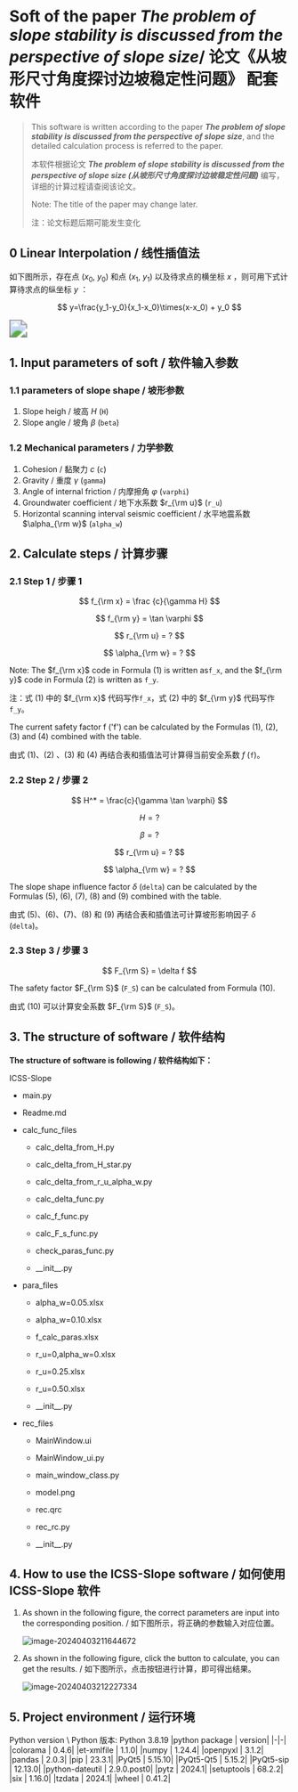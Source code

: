 # Soft of the paper *The problem of slope stability is discussed from the perspective of slope size*/ 论文《从坡形尺寸角度探讨边坡稳定性问题》 配套软件

> This software is written according to the paper ***The problem of slope stability is discussed from the perspective of slope size***, and the detailed calculation process is referred to the paper.
>
> 本软件根据论文 ***The problem of slope stability is discussed from the perspective of slope size (从坡形尺寸角度探讨边坡稳定性问题)*** 编写，详细的计算过程请查阅该论文。
>
> Note: The title of the paper may change later.
>
> 注：论文标题后期可能发生变化

## 0 Linear Interpolation / 线性插值法

如下图所示，存在点 $(x_0,\ y_0)$ 和点 $(x_1,\ y_1)$ 以及待求点的横坐标 $x$ ，则可用下式计算待求点的纵坐标 $y$ ：

$$
y=\frac{y_1-y_0}{x_1-x_0}\times(x-x_0) + y_0
$$

<img src="https://upload.wikimedia.org/wikipedia/commons/d/dd/LinearInterpolation.svg" style="zoom:200%;" />

## 1. Input parameters of soft / 软件输入参数

### 1.1 parameters of slope shape / 坡形参数

1. Slope heigh / 坡高 $H$ (`H`)
2. Slope angle / 坡角 $\beta$ (`beta`)

### 1.2 Mechanical parameters / 力学参数

1. Cohesion / 黏聚力 $c$ (`c`)
2. Gravity / 重度 $\gamma$ (`gamma`)
3. Angle of internal friction / 内摩擦角 $\varphi$ (`varphi`)
4. Groundwater coefficient / 地下水系数 $r_{\rm u}$ (`r_u`)
5. Horizontal scanning interval seismic coefficient / 水平地震系数 $\alpha_{\rm w}$ (`alpha_w`)

## 2. Calculate steps / 计算步骤

### 2.1 Step 1 / 步骤 1

$$
f_{\rm x} = \frac {c}{\gamma H}
$$

$$
f_{\rm y} = \tan \varphi
$$

$$
r_{\rm u} = ?
$$

$$
\alpha_{\rm w} = ?
$$

Note: The $f_{\rm x}$ code in Formula (1) is written as`f_x`, and the $f_{\rm y}$ code in Formula (2) is written as `f_y`. 

注：式 (1) 中的 $f_{\rm x}$ 代码写作`f_x`，式 (2) 中的 $f_{\rm y}$ 代码写作`f_y`。

The current safety factor f ('f') can be calculated by the Formulas (1), (2), (3) and (4) combined with the table.

由式 (1)、(2) 、(3) 和 (4) 再结合表和插值法可计算得当前安全系数 $f$ (`f`)。

### 2.2 Step 2 / 步骤 2

$$
H^* = \frac{c}{\gamma \tan \varphi}
$$

$$
H=?
$$

$$
\beta = ?
$$

$$
r_{\rm u} = ?
$$

$$
\alpha_{\rm w} = ?
$$

The slope shape influence factor $\delta$ (`delta`) can be calculated by the Formulas (5), (6), (7), (8) and (9) combined with the table.

由式 (5)、(6)、(7)、(8) 和 (9) 再结合表和插值法可计算坡形影响因子 $\delta$ (`delta`)。

### 2.3 Step 3 / 步骤 3

$$
F_{\rm S} = \delta f
$$

The safety factor $F_{\rm S}$ (`F_S`) can be calculated from Formula (10).

由式 (10) 可以计算安全系数 $F_{\rm S}$ (`F_S`)。

## 3. The structure of software / 软件结构

**The structure of software is following / 软件结构如下：**

ICSS-Slope

- main.py

- Readme.md

- calc_func_files

    - calc_delta_from_H.py
    
    - calc_delta_from_H_star.py
    
    - calc_delta_from_r_u_alpha_w.py
    
    - calc_delta_func.py
    
    - calc_f_func.py
    
    - calc_F_s_func.py
    
    - check_paras_func.py
    
    - \_\_init\_\_.py
    
- para_files

    - alpha_w=0.05.xlsx
    
    - alpha_w=0.10.xlsx
    
    - f_calc_paras.xlsx
    
    - r_u=0,alpha_w=0.xlsx
    
    - r_u=0.25.xlsx
    
    - r_u=0.50.xlsx
    
    - \_\_init\_\_.py
    
- rec_files

    - MainWindow.ui
    
    - MainWindow_ui.py
    
    - main_window_class.py
    
    - model.png
    
    - rec.qrc
    
    - rec_rc.py
    
    - \_\_init\_\_.py

## 4. How to use the ICSS-Slope software / 如何使用 ICSS-Slope 软件

1. As shown in the following figure, the correct parameters are input into the corresponding position. / 如下图所示，将正确的参数输入对应位置。

   ![image-20240403211644672](markdown_img_of_Readme/image-20240403211644672.png)

2. As shown in the following figure, click the button to calculate, you can get the results. / 如下图所示，点击按钮进行计算，即可得出结果。

   ![image-20240403212227334](markdown_img_of_Readme/image-20240403212227334.png)

## 5. Project environment / 运行环境
Python version \ Python 版本: Python 3.8.19
|python package | version|
|-|-|
|colorama | 0.4.6|
|et-xmlfile | 1.1.0|
|numpy | 1.24.4|
|openpyxl | 3.1.2|
|pandas | 2.0.3|
|pip | 23.3.1|
|PyQt5 | 5.15.10|
|PyQt5-Qt5 | 5.15.2|
|PyQt5-sip | 12.13.0|
|python-dateutil | 2.9.0.post0|
|pytz | 2024.1|
|setuptools | 68.2.2|
|six | 1.16.0|
|tzdata | 2024.1|
|wheel | 0.41.2|
